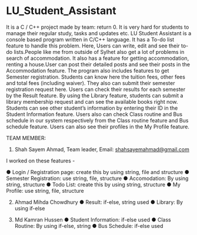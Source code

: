 # LU_Student_Assistant
It is a C / C++ project made by team: return 0. It is very hard for students to manage their regular study, tasks and updates etc. LU Student Assistant is a
console based program written in C/C++ language. It has a To-do list feature to handle this problem.
Here, Users can write, edit and see their to-do lists.People like me from outside of Sylhet also get a lot of
problems in search of accommodation. It also has a feature for getting accommodation, renting a
house.User can post their detailed posts and see their posts in the Accommodation feature. The program
also includes features to get Semester registration. Students can know here the tuition fees, other fees and
total fees (including waiver). They also can submit their semester registration request here. Users can
check their results for each semester by the Result feature. By using the Library feature, students can
submit a library membership request and can see the available books right now. Students can see other
student’s information by entering their ID in the Student Information feature. Users also can check Class
routine and Bus schedule in our system respectively from the Class routine feature and Bus schedule
feature. Users can also see their profiles in the My Profile feature.


TEAM MEMBER:

1. Shah Sayem Ahmad, Team leader, Email: shahsayemahmad@gmail.com


  I worked on these features -
  
  
● Login / Registration page: create this by using string, file and structure
● Semester Registration: use string, file, structure
● Accomodation: By using string, structure
● Todo List: create this by using string, structure
● My Profile: use string, file, structure 

2. Ahmad Mihda Chowdhury
● Result: if-else, string used
● Library: By using if-else 

3. Md Kamran Hussen
● Student Information: if-else used
● Class Routine: By using if-else, string
● Bus Schedule: if-else used
